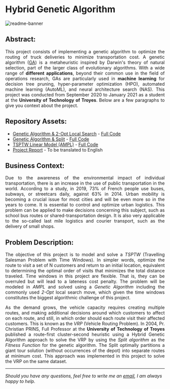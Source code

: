 # Hybrid Genetic Algorithm

![readme-banner](https://user-images.githubusercontent.com/108199052/206319246-08dd0a88-ecc3-432e-b0f5-5caefa8b7fa4.jpg)

## Abstract:
<p align="justify">This project consists of implementing a genetic algorithm to optimize the routing of truck deliveries to minimize transportation cost. A genetic algorithm (<a href="https://en.wikipedia.org/wiki/Genetic_algorithm">GA</a>) is a metaheuristic inspired by Darwin's theory of natural selection, part of the larger class of evolutionary algorithms. With a wide range of <b>different applications</b>, beyond their common use in the field of operations research, GAs are particularly used in <b>machine learning</b> for decision tree pruning, hyper-parameter optimization (HPO), automated machine learning (AutoML), and neural architecture search (NAS). This project was conducted from September 2020 to January 2021 as a student at the <b>University of Technology of Troyes</b>. Below are a few paragraphs to give you context about the project.</p>

## Repository Assets:

- [Genetic Algorithm & 2-Opt Local Search](genetic-algorithm_models/tsptw) - [Full Code](genetic-algorithm_models/tsptw/ga-two-opt-tsptw.bas)
- [Genetic Algorithm & Split](genetic-algorithm_models/vrp) - [Full Code](genetic-algorithm_models/vrp/ga-split-vrp.bas)
- [TSPTW Linear Model (AMPL)](linear_model_ampl/) - [Full Code](linear_model_ampl/linear_model_tsptw.mod)
- [Project Report](genetic-algorithm_report.pdf) - To be translated to English

## Business Context:

<p align="justify">Due to the awareness of the environmental impact of individual transportation, there is an increase in the use of public transportation in the world. According to a study, in 2019, 73% of French people use buses, subways, or streetcars daily, against 63% in 2014. Urban mobility is becoming a crucial issue for most cities and will be even more so in the years to come. It is essential to control and optimize urban logistics. This problem can be applied to make decisions concerning this subject, such as school bus routes or shared-transportation design. It is also very applicable to the so-called last mile logistics and courier transport, such as the delivery of small shops.</p>


## Problem Description:

<p align="justify"> The objective of this project is to model and solve a <i>TSPTW</i> (Travelling Salesman Problem with Time Windows). In simpler words, optimize the route to visit a set of N customers and return to an initial location, equivalent to determining the optimal order of visits that minimizes the total distance traveled. Time windows in this project are flexible. That is, they can be overruled but will lead to a lateness cost penalty. The problem will be modeled in <i>AMPL</i> and solved using a <i>Genetic Algorithm</i> including the commonly used <i>2-Opt</i> local search move, which given the time windows constitutes the biggest algorithmic challenge of this project.</p>

<p align="justify"> As the demand grows, the vehicle capacity requires creating multiple routes, and making additional decisions around which customers to affect on each route, and still, in which order should each route visit their affected customers. This is known as the <i>VRP</i> (Vehicle Routing Problem). In 2004, Pr. Christian PRINS, Full Professor at the <b>University of Technology of Troyes</b> published a route-first cluster-second heuristic using a Hybrid Genetic Algorithm approach to solve the VRP by using the <i>Split algorithm</i> as the <i>Fitness Function</i> for the genetic algorithm. The Split optimally partitions a giant tour solution (without occurrences of the depot) into separate routes at minimum cost. This approach was implemented in this project to solve the VRP on the same dataset.</p>

***

<i>Should you have any questions, feel free to write me an [email](mailto:mlepicier.msc2022@ivey.ca), I am always happy to help.</i>
